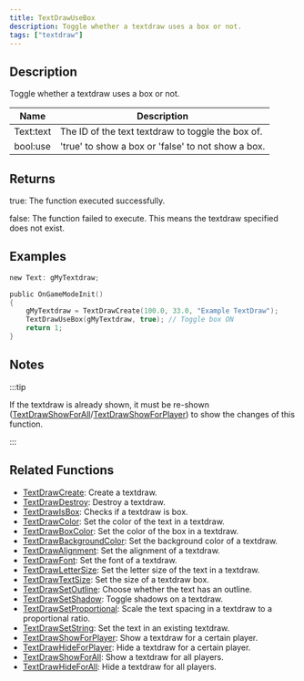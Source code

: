 ```yaml
---
title: TextDrawUseBox
description: Toggle whether a textdraw uses a box or not.
tags: ["textdraw"]
---
```


## Description

Toggle whether a textdraw uses a box or not.

| Name      | Description                                        |
|-----------|----------------------------------------------------|
| Text:text | The ID of the text textdraw to toggle the box of.  |
| bool:use  | 'true' to show a box or 'false' to not show a box. |

## Returns

true: The function executed successfully.

false: The function failed to execute. This means the textdraw specified does not exist.

## Examples

```c
new Text: gMyTextdraw;

public OnGameModeInit()
{
    gMyTextdraw = TextDrawCreate(100.0, 33.0, "Example TextDraw");
    TextDrawUseBox(gMyTextdraw, true); // Toggle box ON
    return 1;
}
```

## Notes

:::tip

If the textdraw is already shown, it must be re-shown ([TextDrawShowForAll](TextDrawShowForAll)/[TextDrawShowForPlayer](TextDrawShowForPlayer)) to show the changes of this function.

:::

## Related Functions

- [TextDrawCreate](TextDrawCreate): Create a textdraw.
- [TextDrawDestroy](TextDrawDestroy): Destroy a textdraw.
- [TextDrawIsBox](TextDrawIsBox): Checks if a textdraw is box.
- [TextDrawColor](TextDrawColor): Set the color of the text in a textdraw.
- [TextDrawBoxColor](TextDrawBoxColor): Set the color of the box in a textdraw.
- [TextDrawBackgroundColor](TextDrawBackgroundColor): Set the background color of a textdraw.
- [TextDrawAlignment](TextDrawAlignment): Set the alignment of a textdraw.
- [TextDrawFont](TextDrawFont): Set the font of a textdraw.
- [TextDrawLetterSize](TextDrawLetterSize): Set the letter size of the text in a textdraw.
- [TextDrawTextSize](TextDrawTextSize): Set the size of a textdraw box.
- [TextDrawSetOutline](TextDrawSetOutline): Choose whether the text has an outline.
- [TextDrawSetShadow](TextDrawSetShadow): Toggle shadows on a textdraw.
- [TextDrawSetProportional](TextDrawSetProportional): Scale the text spacing in a textdraw to a proportional ratio.
- [TextDrawSetString](TextDrawSetString): Set the text in an existing textdraw.
- [TextDrawShowForPlayer](TextDrawShowForPlayer): Show a textdraw for a certain player.
- [TextDrawHideForPlayer](TextDrawHideForPlayer): Hide a textdraw for a certain player.
- [TextDrawShowForAll](TextDrawShowForAll): Show a textdraw for all players.
- [TextDrawHideForAll](TextDrawHideForAll): Hide a textdraw for all players.
